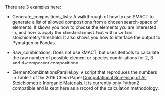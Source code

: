 There are 3 examples here:

- Generate_compositions_lists: A walkthrough of how to use SMACT to generate a list
of allowed compositions from a chosen search-space of elements. It shows you how to choose the elements 
you are interested in, and how to apply the standard smact_test with a certain stoichiometry threshold.
It also shows you how to interface the output to Pymatgen or Pandas. 

- Raw_combinations: Does not use SMACT, but uses itertools to calculate the raw number of possible 
element or species combinations for 2, 3 and 4-component compositions. 

- ElementCombinationsParallel.py: A script that reproduces the numbers in Table 1 of the 2016 Chem Paper 
[Computational Screening of All Stoichiometric Inorganic Materials](https://www.cell.com/chem/fulltext/S2451-9294(16)30155-3).
It is currently only Python2 compatible and is kept here as a record of the calculation methodology. 
